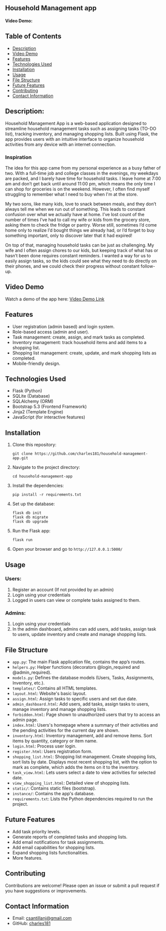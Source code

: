 ## Household Management app
#### Video Demo:  <URL HERE>
## Table of Contents
- [Description](#description)
- [Video Demo](#video-demo)
- [Features](#features)
- [Technologies Used](#technologies-used)
- [Installation](#installation)
- [Usage](#usage)
- [File Structure](#file-structure)
- [Future Features](#future-features)
- [Contributing](#contributing)
- [Contact Information](#contact-information)
## Description:
Household Management App is a web-based application designed to streamline household management tasks such as assigning tasks (TO-DO list), tracking inventory, and managing shopping lists. Built using Flask, the app provides users with an intuitive interface to organize household activities from any device with an internet connection.

### Inspiration

The idea for this app came from my personal experience as a busy father of two. With a full-time job and college classes in the evenings, my weekdays are packed, and I barely have time for household tasks. I leave home at 7:00 am and don’t get back until around 11:00 pm, which means the only time I can shop for groceries is on the weekend. However, I often find myself struggling to remember what I need to buy when I'm at the store.

My two sons, like many kids, love to snack between meals, and they don’t always tell me when we run out of something. This leads to constant confusion over what we actually have at home. I’ve lost count of the number of times I’ve had to call my wife or kids from the grocery store, asking them to check the fridge or pantry. Worse still, sometimes I’d come home only to realize I’d bought things we already had, or I’d forget to buy something important, only to discover later that it had expired!

On top of that, managing household tasks can be just as challenging. My wife and I often assign chores to our kids, but keeping track of what has or hasn’t been done requires constant reminders. I wanted a way for us to easily assign tasks, so the kids could see what they need to do directly on their phones, and we could check their progress without constant follow-up.

## Video Demo
Watch a demo of the app here: [Video Demo Link](<URL>)

## Features
- User registration (admin based) and login system.
- Role-based access (admin and user).
- Task management: create, assign, and mark tasks as completed.
- Inventory management: track household items and add items to a shopping list.
- Shopping list management: create, update, and mark shopping lists as completed.
- Mobile-friendly design.

## Technologies Used
- Flask (Python)
- SQLite (Database)
- SQLAlchemy (ORM)
- Bootstrap 5.3 (Frontend Framework)
- Jinja2 (Template Engine)
- JavaScript (for interactive features)

## Installation
1. Clone this repository:
   ```
   git clone https://github.com/charles181/household-management-app.git
   ```
2. Navigate to the project directory:
   ```
   cd household-management-app
   ```
3. Install the dependencies:
   ```
   pip install -r requirements.txt
   ```
4. Set up the database:
   ```
   flask db init
   flask db migrate
   flask db upgrade
   ```
5. Run the Flask app:
   ```
   flask run
   ```
6. Open your browser and go to `http://127.0.0.1:5000/`

## Usage
### Users:
1. Register an account (If not provided by an admin)
2. Login using your credentials
3. Logged in users can view or complete tasks assigned to them.

### Admins:
1. Login using your credentials
2. In the admin dashboard, admins can add users, add tasks, assign task to users, update inventory and create and manage shopping lists.

## File Structure
- `app.py`: The main Flask application file, contains the app’s routes.
- `helpers.py`: Helper functions (decorators @login_required and @admin_required).
- `models.py`: Defines the database models (Users, Tasks, Assignments, Inventory, etc.).
- `templates/`: Contains all HTML templates.
 - `layout.html`: Website's basic layout.
 - `assign.html`: Assign tasks to specific users and set due date.
 - `admin_dashboard.html`: Add users, add tasks, assign tasks to users, manage inventory and manage shopping lists.
 - `forbidden.html`: Page shown to unauthorized users that try to access an admin page.
 - `index.html`: Users's homepage where a summary of their activities and the pending activities for the current day are shown.
 - `inventory.html`: Inventory management, add and remove items. Sort items by quantity, category or item name.
 - `login.html`: Process user login.
 - `register.html`: Users registration form.
 - `shopping_list.html`: Shopping list management. Create shopping lists, sort lists by date. Displays most recent shopping list, with the option to mark as complete, which adds the items on it to the inventory.
 - `task_view.html`: Lets users select a date to view activities for selected date.
 - `view_shopping_list.html`: Detailed view of shopping lists.
- `static/`: Contains static files (bootstrap).
- `instance/`: Contains the app's database. 
- `requirements.txt`: Lists the Python dependencies required to run the project.

## Future Features
- Add task priority levels.
- Generate reports of completed tasks and shopping lists.
- Add email notifications for task assignments.
- Add email capabilities for shopping lists.
- Expand shopping lists functionalities.
- More features.

## Contributing
Contributions are welcome! Please open an issue or submit a pull request if you have suggestions or improvements.

## Contact Information
- Email: csantillanj@gmail.com
- GitHub: [charles181](https://github.com/charles181)